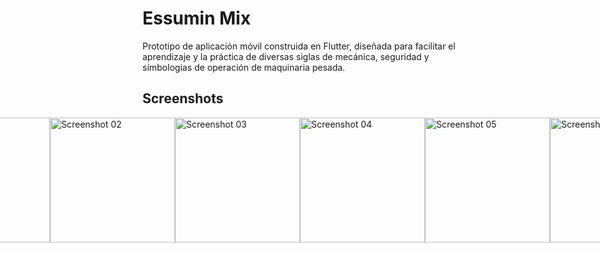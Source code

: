 # Essumin Mix

Prototipo de aplicación móvil construida en Flutter, diseñada para facilitar el aprendizaje y la práctica de diversas siglas de mecánica, seguridad y símbologias de operación de maquinaria pesada.

## Screenshots

<div style="display: flex; justify-content: center;">
  <img src="https://github.com/wesvm/essumin-mix-app/assets/76707027/f20f8e3e-c151-4679-9dca-ff6c2b949c30" alt="Screenshot 01" width="200"/>
  <img src="https://github.com/wesvm/essumin-mix-app/assets/76707027/7be31b84-c70f-4d4d-820d-0dc50f9e61fe" alt="Screenshot 02" width="200"/>
  <img src="https://github.com/wesvm/essumin-mix-app/assets/76707027/70e5ec01-a760-4903-9d4f-adf07eaf38f5" alt="Screenshot 03" width="200"/>
  <img src="https://github.com/wesvm/essumin-mix-app/assets/76707027/2dccc8fe-8b94-46ff-9116-c12c497b4c2a" alt="Screenshot 04" width="200"/>
  <img src="https://github.com/wesvm/essumin-mix-app/assets/76707027/58732491-79e9-4aa7-82fa-824d575793f3" alt="Screenshot 05" width="200"/>
  <img src="" alt="Screenshot 06" width="200"/>
</div>


